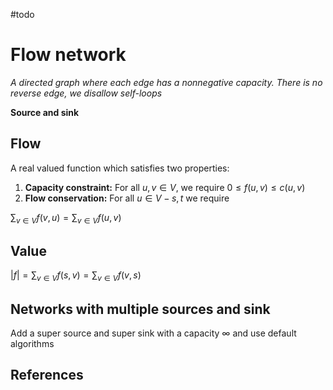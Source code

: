 #todo 

# Flow network
*A directed graph where each edge has a nonnegative capacity. There is no reverse edge, we disallow self-loops*

**Source and sink**


## Flow
A real valued function which satisfies two properties:
1. **Capacity constraint:** For all $u,v \in V$, we require $0 \le f(u,v) \le c(u,v)$
2. **Flow conservation:** For all $u \in V - {s,t}$ we require

$\sum_{v \in V}f(v,u)=\sum_{v \in V} f(u,v)$


## Value
$|f| = \sum_{v \in V}f(s,v)=\sum_{v \in V} f(v,s)$

## Networks with multiple sources and sink
Add a super source and super sink with a capacity $\infty$ and use default algorithms

## References